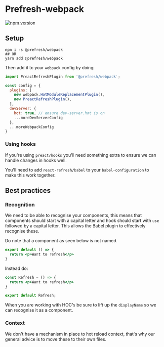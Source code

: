 # Prefresh-webpack

[![npm version](https://badgen.net/npm/v/@prefresh/webpack)](https://www.npmjs.com/package/@prefresh/webpack)

## Setup

```
npm i -s @prefresh/webpack
## OR
yarn add @prefresh/webpack 
```

Then add it to your `webpack` config by doing

```js
import PreactRefreshPlugin from '@prefresh/webpack';

const config = {
  plugins: [
    new webpack.HotModuleReplacementPlugin(),
    new PreactRefreshPlugin(),
  ],
  devServer: {
    hot: true, // ensure dev-server.hot is on
    ...moreDevServerConfig
  },
  ...moreWebpackConfig
}
```

### Using hooks

If you're using `preact/hooks` you'll need something extra to ensure we can handle
changes in hooks well.

You'll need to add `react-refresh/babel` to your `babel-configuration` to make this
work together.

## Best practices

### Recognition

We need to be able to recognise your components, this means that components should
start with a capital letter and hook should start with `use` followed by a capital letter.
This allows the Babel plugin to effectively recognise these.

Do note that a component as seen below is not named.

```jsx
export default () => {
  return <p>Want to refresh</p>
}
```

Instead do:

```jsx
const Refresh = () => {
  return <p>Want to refresh</p>
}

export default Refresh;
```

When you are working with HOC's be sure to lift up the `displayName` so we can
recognise it as a component.

### Context

We don't have a mechanism in place to hot reload context, that's why our general advice is to move
these to their own files.
